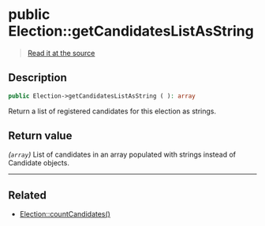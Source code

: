 # public Election::getCandidatesListAsString

> [Read it at the source](https://github.com/julien-boudry/Condorcet/blob/master/src/ElectionProcess/CandidatesProcess.php#L60)

## Description    

```php
public Election->getCandidatesListAsString ( ): array
```

Return a list of registered candidates for this election as strings.


## Return value   

*(`array`)* List of candidates in an array populated with strings instead of Candidate objects.


---------------------------------------

## Related

* [Election::countCandidates()](/Docs/api-reference/Election%20Class/Election--countCandidates().md)    

